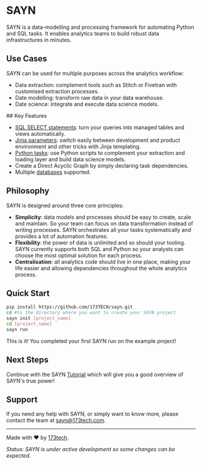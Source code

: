 # SAYN

SAYN is a data-modelling and processing framework for automating Python and SQL tasks. It enables analytics teams to build robust data infrastructures in minutes.

## Use Cases

SAYN can be used for multiple purposes across the analytics workflow:

* Data extraction: complement tools such as Stitch or Fivetran with customised extraction processes.
* Date modelling: transform raw data in your data warehouse.
* Date science: integrate and execute data science models.

## Key Features

* [SQL SELECT statements](tasks/core/autosql.md): turn your queries into managed tables and views automatically.
* [Jinja parameters](parameters.md): switch easily between development and product environment and other tricks with Jinja templating.
* [Python tasks](tasks/core/python.md): use Python scripts to complement your extraction and loading layer and build data science models.
* Create a Direct Acyclic Graph by simply declaring task dependencies.
* Multiple [databases](databases.md) supported.

## Philosophy

SAYN is designed around three core principles:

* **Simplicity**: data models and processes should be easy to create, scale and maintain. So your team can focus on data transformation instead of writing processes. SAYN orchestrates all your tasks systematically and provides a lot of automation features.
* **Flexibility**: the power of data is unlimited and so should your tooling. SAYN currently supports both SQL and Python so your analysts can choose the most optimal solution for each process.
* **Centralisation**: all analytics code should live in one place, making your life easier and allowing dependencies throughout the whole analytics process.

## Quick Start

```bash
pip install https://github.com/173TECH/sayn.git
cd #to the directory where you want to create your SAYN project
sayn init [project_name]
cd [project_name]
sayn run
```

This is it! You completed your first SAYN run on the example project!

## Next Steps

Continue with the SAYN [Tutorial](tutorial.md) which will give you a good overview of SAYN's true power!

## Support

If you need any help with SAYN, or simply want to know more, please contact the team at <sayn@173tech.com>.

---

Made with :heart: by [173tech](https://www.173tech.com).

 *Status: SAYN is under active development so some changes can be expected.*

